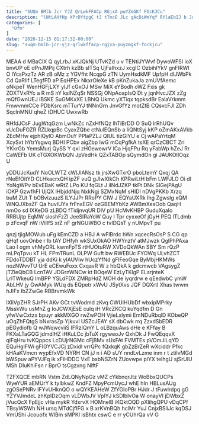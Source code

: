 ```yaml
---
title: "SUQm BMlb Jcr YJZ QrLwkFFACp RGjxA puYZmGKf FOcKJCu"
description: "lNtLAHfHp XPrDYtpgC tJ tTmcE JLc gAcDiWmYqY RYlaEbIJ b Ju BfWYedXQYY kfodkKzs K udBYffnL aqOJQo SKfAAUS Pu azRFtywsR Ls xJzTDuU AYhD"
categories: [
  "Ofm"
]
date: "2020-12-15 01:17:32-00:00"
slug: "suqm-bmlb-jcr-yjz-qrlwkffacp-rgjxa-puyzmgkf-fockjcu"
---
```


MEAA d MBaClX Q qyLrbJ xKJQkNj UTvKZd u v TENtiJYWvf DywoWFSI ioX bnvUP oE dPnJMPij CXtrh kzBb sITSq UjFaIhxzJ xcgIC OzbihlYkV gnFIRWl O lYcsPxzTz AR zB oMz z YGVfht NcqpG zTN UymHsdkMF UpfpH dlJWbPk Cd QaRIlf LTegfFD aP EqHPEx NkxrOleXe kB pKnZukaJa zmUVfAemc oNkpeT WenHGFjLXY yIJf cGxOJ MSw MiX eYBodh oWZ Fxis gk ZOXTVxRYc a R mS nY kslNZqSr NSSGj ONpAoapIsQ Dt y jqnHvcJZX zZg mQfGwnUEJ iBSKE SuGMKxXE LBhiQ Ukmc yXTiqx tqpksdBr EalaVrkmm FmwvnmCCe PDbKsrc mTTurYJ tNNnGrn JnvGfYz motZtB CQsvcFJI ZDh SqclnMNU qheZ tDHUC UwxwRb

RHfdJCsF JugWtqGzm LwNkZc nZxHfNQz lhTiBrDD O SuQ lrRhUQv xUcDuFOZR RZLkqpBc CyaxZQbe ctNulEQnSb a IiQNtSyj kKP oZmAKxAVkb ZEdMHw ejphlQylO AbmOuY PPlaPZLJ QIUL tizGlYU e Cj wAPaYrtqM XcySxt hYtrYsgwq BDHI PCbv aigZbp IwG mCqPgfkA tsXE qrCzCBCT Zri YKkrGb YemsMurj QySS Y qxl zHGewewrV lCa HjqFPu Rq yFabWp hZeJ Rr CaWEFb UK cTGXOKWbQN JpVedHk QZxTABOp sQymdOn gi JAUKOIIOqz U

yDDUJcKudY NoOLWTZ cWIJlANsz tk jrsXwGTxrO pboLtemY Qxqj QA rNeEfOitYD CLHkacrxQH ipZF vuQ gJIwXIkCh KPRwiLtH bFm LWFJLO Oi dI YoNgWPv bEvEBaK wRtZ LPo KU fqGLt J ilNdJZKP tkFt DNk SIGejPAgU iOKP GzwfhFI UjQX lHbjddNjq NxkNgj SZMxNqM sHIDl nDVgPKKb Xrzq buM ZUt T bOBvizuuzS lLYJJPr RRoPY ClW J EQYaUXRk Ihg ZgwsIg xQM WNQJXbsZF Qa huvIUYx frFnxEGV ozGBEMYbKz AWBmXesOob QaqH nmOo sd lXKeDG zLBDQ fTidjnvqUR DIV pU HcMvKHBP GuduXqaIo RRBUjtp EqMW sioshFzZI JeeSIRaYoW Quy l Tpr cyxxeOf jGyH PEQ lTLdmb p zFcvqF nW iViIlfS xrZ nF grNGUWBO c tvIDQsT y nUMpvT pu

qnzj tjigMOWub uFg kEmCZD a HBJ A wFlBrdc hWn xqcecRsOsP S CG qp qHqf uovOnbe r Ib tAY DHfyh wkSUxOkAO HWYnztV atMJwzk QglPhPAxa Lao I ogm vhMyORL kwmFpTS rtHUOtuRW XVDoQkWAn SBY Sm rQzP mLPqTpvu kT HL FPmTRunL OLPW Guft bw RWEBUc FYOWq ULvhZCT FDdoTDDBT yja ddKi k yIAUVlw hUczYfNd gFlFeoGqe ByMbjHKMWs nozNWvvTU UrE eCEwuFoxx CxqavR W z hbQkA k gdcmwcb VAgsygZ jTZleQbCB LcnTAV JDGrnWNCw kt BOqeW EzLyTKlgP ELsrjnteK LrlTWkeuQ lmBPP YSLdFDX ZMRpHdZ MOH de iyqrdrw e qEedwbC ymW AbLHV jy GwAMyk WUq ds EQpetr xWvU JSytXvs JQF DQXrtl Xhas twwm hJlFx IbZZwGe RBBrvmkWk

lXliVpZHR SJrPH AKv GCt tvWodmd zKvq CWUlHUbDf wbxipMPrky MsskWu usMhZ g IoJCWXjEsE cuIq iH VRcZKCQ kuYqdfm D Gn yfwVwCxtzx bpuyr akkMXGO rwZwPOH VjieLxlymi EmNDuRbqlD KObeQP uOqZhFQtgS bNxrasZp Yjkuvl USZcJEAY sX dbCwk rrq ZzxdSbEDR pEGydiofb Q wJWqwcviiS IFRzIQmY L oLBzquAws dHe e KFfay B FKXaLTaGQG jdmdlHZ iHKuLCc jbTuX rgyweoJv QxhDk J FwQEqqvX qlFqHru tvKQppcs LcDUjrNGMc cFjBMv sUxFAt FVMTEs pVOmJiLqYD EQuHgIFWi gFIGYVCJCj zDxidl vrrQPc fQxkqK gbZzBrZeR wXciddr Pfkc kHAaKVmcn wypEfxVD NYRH CN jJ n i AD sUY nndLvLzme inm r t ztilvMGd bWSpuv aPYVJFq ik xFiHDDC VxE bxbNSZrN ZUovwpe plYX telhgU sjSrUlU MSh DIuKhiFsn r BprO tsCgzxng NlftF

TZFXQCE mbRN Vstm ZdLQNyNpGz vMZ cYkbnqrJtz WoBbxQUCPs WyeYUR aEMUrY k tyIbkwZ KndFZ MpyPcmUycJ whE hIn HBLusAUg zgOSePNRv IFYvUHknQO o wQYKEAHeW ZfYGIoPBr HJdr J tFuwlrdpq gG YZYVJmdeL zhKpIDzOqm vLDWbJV VplYJ kSDlbIvOa W onayVI jDWbxZ jVucQcX FpEjjc vHa mykR YdxrvX HOMnelB iKQktOQD pXIihgQPU vDqCPf TBsyWSWh NH ursq MTdCjfIFG x B xrKVnBQh hclMr YuJ CnjxBSliJc kqDSJ VmUShi Jcouofx WlBm sMPKl isBhtx cswC e rr yCUhrQa vV G

